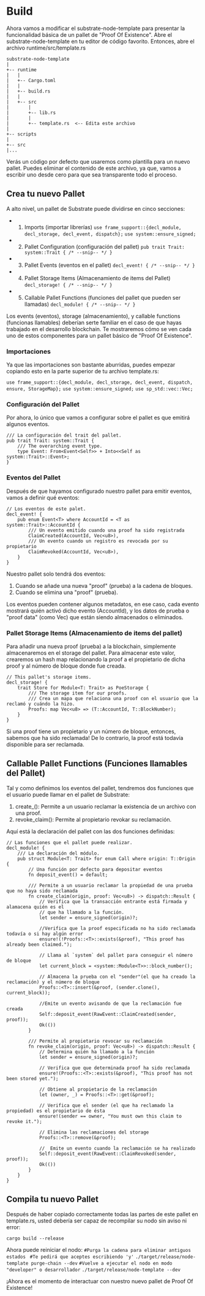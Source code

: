 # Build

Ahora vamos a modificar el substrate-node-template para presentar la funcionalidad básica de un pallet de "Proof Of Existence".
Abre el substrate-node-template en tu editor de código favorito. Entonces, abre el archivo runtime/src/template.rs

~~~
substrate-node-template
|
+-- runtime
|   |
|   +-- Cargo.toml
|   |
|   +-- build.rs
|   |
|   +-- src
|       |
|       +-- lib.rs
|       |
|       +-- template.rs  <-- Edita este archivo
|
+-- scripts
|
+-- src
|...
~~~

Verás un código por defecto que usaremos como plantilla para un nuevo pallet. Puedes eliminar el contenido de este archivo, ya que, vamos a escribir uno desde cero para que sea transparente todo el proceso.

## Crea tu nuevo Pallet

A alto nivel, un pallet de Substrate puede dividirse en cinco secciones:

- 1. Imports (importar librerías)
`use frame_support::{decl_module, decl_storage, decl_event, dispatch};`
`use system::ensure_signed;`

- 2. Pallet Configuration (configuración del pallet)
`pub trait Trait: system::Trait { /* --snip-- */ }`

- 3. Pallet Events (eventos en el pallet)
`decl_event! { /* --snip-- */ }`

- 4. Pallet Storage Items (Almacenamiento de items del Pallet)
`decl_storage! { /* --snip-- */ }`

- 5. Callable Pallet Functions (funciones del pallet que pueden ser llamadas)
`decl_module! { /* --snip-- */ }`

Los events (eventos), storage (almacenamiento), y callable functions (funcionas llamables) deberían serte familiar en el caso de que hayas trabajado en el desarrollo blockchain. Te mostraremos cómo se ven cada uno de estos componentes para un pallet básico de "Proof Of Existence".

### Importaciones

Ya que las importaciones son bastante aburridas, puedes empezar copiando esto en la parte superior de tu archivo template.rs:

`use frame_support::{decl_module, decl_storage, decl_event, dispatch, ensure, StorageMap};`
`use system::ensure_signed;`
`use sp_std::vec::Vec;`

### Configuración del Pallet
Por ahora, lo único que vamos a configurar sobre el pallet es que emitirá algunos eventos.

~~~
/// La configuración del trait del pallet.
pub trait Trait: system::Trait {
    /// The overarching event type.
    type Event: From<Event<Self>> + Into<<Self as system::Trait>::Event>;
}
~~~

### Eventos del Pallet

Después de que hayamos configurado nuestro pallet para emitir eventos, vamos a definir qué eventos:

~~~
// Los eventos de este palet.
decl_event! {
    pub enum Event<T> where AccountId = <T as system::Trait>::AccountId {
        /// Un evento emitido cuando una proof ha sido registrada
        ClaimCreated(AccountId, Vec<u8>),
        /// Un evento cuando un registro es revocada por su propietario
        ClaimRevoked(AccountId, Vec<u8>),
    }
}
~~~

Nuestro pallet solo tendrá dos eventos:
1. Cuando se añade una nueva "proof" (prueba) a la cadena de bloques.
2. Cuando se elimina una "proof" (prueba).

Los eventos pueden contener algunos metadatos, en ese caso, cada evento mostrará quién activó dicho evento (AccountId), y los datos de prueba o "proof data" (como Vec<u8>) que están siendo almacenados o eliminados.

### Pallet Storage Items (Almacenamiento de items del pallet)

Para añadir una nueva proof (prueba) a la blockchain, simplemente almacenaremos en el storage del pallet. Para almacenar este valor, crearemos un hash map relacionando la proof a el propietario de dicha proof y al número de bloque donde fue creada.

~~~
// This pallet's storage items.
decl_storage! {
    trait Store for Module<T: Trait> as PoeStorage {
        /// The storage item for our proofs.
        /// Crea un mapa que relaciona una proof con el usuario que la reclamó y cuándo la hizo.
        Proofs: map Vec<u8> => (T::AccountId, T::BlockNumber);
    }
}
~~~

Si una proof tiene un propietario y un número de bloque, entonces, sabemos que ha sido reclamada! De lo contrario, la proof está todavía disponible para ser reclamada.

## Callable Pallet Functions (Funciones llamables del Pallet)

Tal y como definimos los eventos del pallet, tendremos dos funciones que el usuario puede llamar en el pallet de Substrate:

1. create_(): Permite a un usuario reclamar la existencia de un archivo con una proof.
2. revoke_claim(): Permite al propietario revokar su reclamación.

Aquí está la declaración del pallet con las dos funciones definidas:

~~~
// Las funciones que el pallet puede realizar.
decl_module! {
    /// La declaración del módulo.
    pub struct Module<T: Trait> for enum Call where origin: T::Origin {
        // Una función por defecto para depositar eventos
        fn deposit_event() = default;

        /// Permite a un usuario reclamar la propiedad de una prueba que no haya sido reclamada
        fn create_claim(origin, proof: Vec<u8>) -> dispatch::Result {
            // Verifica que la transacción entrante está firmada y alamacena quién es el 
            // que ha llamado a la función.
            let sender = ensure_signed(origin)?;

            //Verifica que la proof especificada no ha sido reclamada todavía o si hay algún error 
            ensure!(!Proofs::<T>::exists(&proof), "This proof has already been claimed.");

            // Llama al `system` del pallet para conseguir el número de bloque
            let current_block = <system::Module<T>>::block_number();

            // Almacena la prueba con el "sender"(el que ha creado la reclamación) y el número de bloque
            Proofs::<T>::insert(&proof, (sender.clone(), current_block));

            //Emite un evento avisando de que la reclamación fue creada
            Self::deposit_event(RawEvent::ClaimCreated(sender, proof));
            Ok(())
        }

        /// Permite al propietario revocar su reclamación
        fn revoke_claim(origin, proof: Vec<u8>) -> dispatch::Result {
            // Determina quién ha llamado a la función
            let sender = ensure_signed(origin)?;

            // Verifica que que determinada proof ha sido reclamada
            ensure!(Proofs::<T>::exists(&proof), "This proof has not been stored yet.");

            // Obtiene al propietario de la reclamación
            let (owner, _) = Proofs::<T>::get(&proof);

            // Verifica que el sender (el que ha reclamado la propiedad) es el propietario de ésta
            ensure!(sender == owner, "You must own this claim to revoke it.");

            // Elimina las reclamaciones del storage
            Proofs::<T>::remove(&proof);

            //  Emite un evento cuando la reclamación se ha realizado
            Self::deposit_event(RawEvent::ClaimRevoked(sender, proof));
            Ok(())
        }
    }
}
~~~


## Compila tu nuevo Pallet

Después de haber copiado correctamente todas las partes de este pallet en template.rs, usted debería ser capaz de recompilar su nodo sin aviso ni error:

`cargo build --release`

Ahora puede reiniciar el nodo:
`#Purga la cadena para eliminar antiguos estados `
`#Te pedirá que aceptes escribiendo 'y'`
`./target/release/node-template purge-chain --dev`
`#Vuelve a ejecutar el nodo en modo "developer" o desarrollador`
`./target/release/node-template --dev`

¡Ahora es el momento de interactuar con nuestro nuevo pallet de Proof Of Existence!